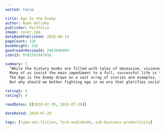 ```yaml
---
vetted: false

title: Ego Is the Enemy
author: Ryan Holiday
publisher: Portfolio
image: cover.jpg
dateBookPublished: 2016-06-14
pageCount: 226
bookHeight: 236
goodreadsReviewId: 2463848404
isbn13: 9781591847816

summary: |
  “While the history books are filled with tales of obsessive, visionary geniuses who remade the world in their image with sheer, almost irrational force, I’ve found that history is also made by individuals who fought their egos at every turn, who eschewed the spotlight, and who put their higher goals above their desire for recognition.” – from the Prologue
  Many of us insist the main impediment to a full, successful life is the outside world. In fact, the most common enemy lies within: our ego. Early in our careers, it impedes learning and the cultivation of talent. With success, it can blind us to our faults and sow future problems. In failure, it magnifies each blow and makes recovery more difficult. At every stage, ego holds us back.
  The Ego is the Enemy draws on a vast array of stories and examples, from literature to philosophy to history. We meet fascinating figures like Howard Hughes, Katharine Graham, Bill Belichick, and Eleanor Roosevelt, all of whom reached the highest levels of power and success by conquering their own egos. Their strategies and tactics can be ours as well.
  But why should we bother fighting ego in an era that glorifies social media, reality TV, and other forms of shameless self-promotion? Armed with the lessons in this book, as Holiday writes, “you will be less invested in the story you tell about your own specialness, and as a result, you will be liberated to accomplish the world-changing work you’ve set out to achieve.”

rating5: 3
rating7: 4

readDates: [[2018-07-20, 2018-07-29]]

dateRated: 2018-07-29

tags: [type-non-fiction, form-audiobook, sub-business-productivity]
---
```

